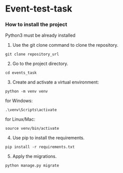 # Event-test-task

### How to install the project

Python3 must be already installed

1. Use the git clone command to clone the repository.

```
git clone repository_url
```

2. Go to the project directory.

```
cd events_task
```

3. Create and activate a virtual environment:

```angular2html
python -m venv venv
```

for Windows:

```angular2html
.\venv\Scripts\activate
```

for Linux/Mac:

```angular2html
source venv/bin/activate
```

4. Use pip to install the requirements.

```angular2html
pip install -r requirements.txt
```

5. Apply the migrations.

```angular2html
python manage.py migrate
```
